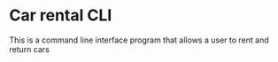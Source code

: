 # Car rental CLI
This is a command line interface program that allows a user to rent and return cars